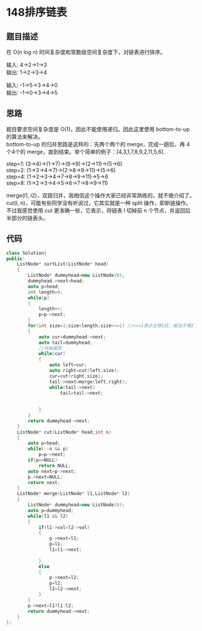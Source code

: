 # 148排序链表

## 题目描述

在 O(n log n) 时间复杂度和常数级空间复杂度下，对链表进行排序。

输入: 4->2->1->3\
输出: 1->2->3->4

输入: -1->5->3->4->0\
输出: -1->0->3->4->5


## 思路

题目要求空间复杂度是 O(1)，因此不能使用递归。因此这里使用 bottom-to-up 的算法来解决。\
bottom-to-up 的归并思路是这样的：先两个两个的 merge，完成一趟后，再 4 个4个的 merge，直到结束。举个简单的例子：[4,3,1,7,8,9,2,11,5,6].

step=1: (3->4)->(1->7)->(8->9)->(2->11)->(5->6)\
step=2: (1->3->4->7)->(2->8->9->11)->(5->6)\
step=4: (1->2->3->4->7->8->9->11)->5->6\
step=8: (1->2->3->4->5->6->7->8->9->11)

merge(l1, l2)，双路归并，我相信这个操作大家已经非常熟练的，就不做介绍了。\
cut(l, n)，可能有些同学没有听说过，它其实就是一种 split 操作，即断链操作。不过我感觉使用 cut 更准确一些，它表示，将链表 l 切掉前 n 个节点，并返回后半部分的链表头。

## 代码

```C++
class Solution{
public:
    ListNode* sortList(ListNode* head)
    {
        ListNode* dummyhead=new ListNode(0);
        dummyhead->next=head;
        auto p=head;
        int length=0;
        while(p)
        {
            length++;
            p=p->next;
        }
        for(int size=1;size<length;size<<=1) //<<=1表示左移1位，相当于乘2了
        {
            auto cur=dummyhead->next;
            auto tail=dummyhead;
            //开始裁剪
            while(cur)
            {
                auto left=cur;
                auto right=cut(left,size);
                cur=cut(right,size);
                tail->next=merge(left,right);
                while(tail->next)
                    tail=tail->next;
                
                
            }
        }
        return dummyhead->next;
    }
    ListNode* cut(ListNode* head,int n)
    {
        auto p=head;
        while(--n && p)
            p=p->next;
        if(p==NULL)
            return NULL;
        auto next=p->next;
        p->next=NULL;
        return next;
    }
    ListNode* merge(ListNode* l1,ListNode* l2)
    {
        ListNode* dummyhead=new ListNode(0);
        auto p=dummyhead;
        while(l1 && l2)
        {
            if(l1->val<l2->val)
            {
                p->next=l1;
                p=l1;
                l1=l1->next;
              
            }
            else
            {
                p->next=l2;
                p=l2;
                l2=l2->next;
            }
        }
        p->next=l1?l1:l2;
        return dummyhead->next;
    }
};
```
